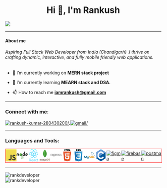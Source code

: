 <h1 align="center">Hi 👋, I'm Rankush</h1>

<p style="align-items:center;">
 <img  style="width:60%" src="https://dl.dropbox.com/scl/fi/w739zwjmjzbbz97lhgxei/xero-code.gif?rlkey=vjx06i253l9ajcmr3u0bdbvfb&st=4v61j2e5&dl=0" />
</p>
<hr/>
<h4>About me</h4>
<h6 align="left">Aspiring Full Stack Web Developer from India (Chandigarh) .I thrive on crafting dynamic, interactive, and fully mobile friendly web applications.</h6>

- 🔭 I’m currently working on **MERN stack project**

- 🌱 I’m currently learning **MEARN stack and DSA.**

- 📫 How to reach me **iamrankush@gmail.com**

<hr/>

<h3 align="left">Connect with me:</h3>
<p align="left">

<a href="https://linkedin.com/in/rankush-kumar-280430200/" target="blank">
<img align="center" src="https://raw.githubusercontent.com/rahuldkjain/github-profile-readme-generator/master/src/images/icons/Social/linked-in-alt.svg" alt="rankush-kumar-280430200/" height="30" width="40" />
</a>

<a href="mailto:iamrankush@gmail.com" target="blank">
<img align="center" src="https://img.icons8.com/color/48/gmail-new.png" alt="gmail/" height="35" width="40" />
</a>

</p>

<hr/>


<h3 align="left">Languages and Tools:</h3>
<div align="left" style="display:flex; width:100%; border:1px solid red; margin-bottom:1rem; align-items:center;">

<a href="https://developer.mozilla.org/en-US/docs/Web/JavaScript" target="_blank" rel="noreferrer">
<img src="https://raw.githubusercontent.com/devicons/devicon/master/icons/javascript/javascript-original.svg" alt="javascript" width="40" height="40"/>
</a>
<a href="https://nodejs.org" target="_blank" rel="noreferrer"> <img src="https://raw.githubusercontent.com/devicons/devicon/master/icons/nodejs/nodejs-original-wordmark.svg" alt="nodejs" width="40" height="40"/>
</a>
<a href="https://reactjs.org/" target="_blank" rel="noreferrer">
<img src="https://raw.githubusercontent.com/devicons/devicon/master/icons/react/react-original-wordmark.svg" alt="react" width="40" height="40"/>
</a>
<a href="https://www.mongodb.com/" target="_blank" rel="noreferrer">
<img src="https://raw.githubusercontent.com/devicons/devicon/master/icons/mongodb/mongodb-original-wordmark.svg" alt="mongodb" width="40" height="40"/>
</a>
<a href="https://expressjs.com" target="_blank" rel="noreferrer">
<img src="https://raw.githubusercontent.com/devicons/devicon/master/icons/express/express-original-wordmark.svg" alt="express" width="40" height="40"/>
</a>

<a href="https://www.w3.org/html/" target="_blank" rel="noreferrer">
<img src="https://raw.githubusercontent.com/devicons/devicon/master/icons/html5/html5-original-wordmark.svg" alt="html5" width="40" height="40"/> 
</a>
<a href="https://www.w3schools.com/css/" target="_blank" rel="noreferrer">
<img src="https://raw.githubusercontent.com/devicons/devicon/master/icons/css3/css3-original-wordmark.svg" alt="css3" width="40" height="40"/>
</a>
<a href="https://www.mysql.com/" target="_blank" rel="noreferrer"> <img src="https://raw.githubusercontent.com/devicons/devicon/master/icons/mysql/mysql-original-wordmark.svg" alt="mysql" width="40" height="40"/>
</a>

<a href="https://www.cprogramming.com/" target="_blank" rel="noreferrer">
<img src="https://raw.githubusercontent.com/devicons/devicon/master/icons/c/c-original.svg" alt="c" width="40" height="40"/>
</a>
<a href="https://www.figma.com/" target="_blank" rel="noreferrer">
<img src="https://www.vectorlogo.zone/logos/figma/figma-icon.svg" alt="figma" width="40" height="40"/>
</a> 
<a href="https://firebase.google.com/" target="_blank" rel="noreferrer">
<img src="https://www.vectorlogo.zone/logos/firebase/firebase-icon.svg" alt="firebase" width="40" height="40"/>
</a>
<a href="https://postman.com" target="_blank" rel="noreferrer">
<img src="https://www.vectorlogo.zone/logos/getpostman/getpostman-icon.svg" alt="postman" width="40" height="40"/>
</a>

</div>

<hr/>


<p style:"display:flex; align-items:center; border:1px solid red; justify-content:center;">
<img  align="left"  src="https://github-readme-stats.vercel.app/api/top-langs?username=rankdeveloper&show_icons=true&locale=en&layout=compact" alt="rankdeveloper" />
<br/>
<img  src="https://github-readme-stats.vercel.app/api?username=rankdeveloper&show_icons=true&locale=en" alt="rankdeveloper" />
</p>



